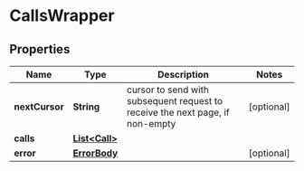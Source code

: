 
# CallsWrapper

## Properties
Name | Type | Description | Notes
------------ | ------------- | ------------- | -------------
**nextCursor** | **String** | cursor to send with subsequent request to receive the next page, if non-empty |  [optional]
**calls** | [**List&lt;Call&gt;**](Call.md) |  | 
**error** | [**ErrorBody**](ErrorBody.md) |  |  [optional]



